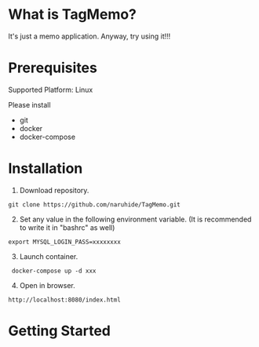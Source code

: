 # What is TagMemo?

It's just a memo application. Anyway, try using it!!!

# Prerequisites

Supported Platform: Linux

Please install
- git
- docker
- docker-compose

# Installation

1. Download repository.

``` git clone https://github.com/naruhide/TagMemo.git ```

2. Set any value in the following environment variable. (It is recommended to write it in "bashrc" as well)

``` export MYSQL_LOGIN_PASS=xxxxxxxx ```

3. Launch container.

``` docker-compose up -d xxx```

4. Open in browser. 

``` http://localhost:8080/index.html ```

# Getting Started

